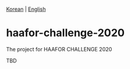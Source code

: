 [Korean](README.md) | [English](README_ENG.md)
# haafor-challenge-2020
The project for HAAFOR CHALLENGE 2020

TBD
